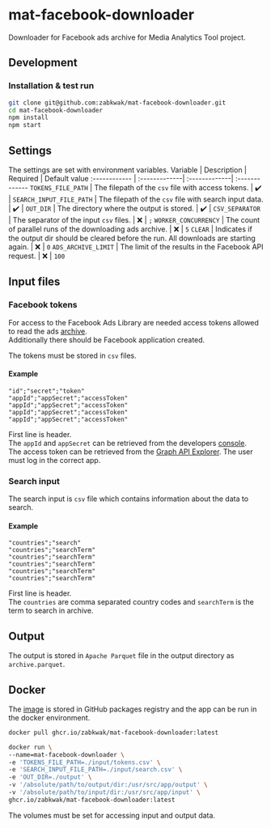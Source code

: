 # mat-facebook-downloader

Downloader for Facebook ads archive for Media Analytics Tool project.

## Development
### Installation & test run
```bash
git clone git@github.com:zabkwak/mat-facebook-downloader.git
cd mat-facebook-downloader
npm install
npm start
```
## Settings
The settings are set with environment variables. 
Variable | Description | Required | Default value
:------------ | :-------------| :-------------| :-------------
`TOKENS_FILE_PATH` | The filepath of the `csv` file with access tokens. | :heavy_check_mark: | 
`SEARCH_INPUT_FILE_PATH` | The filepath of the `csv` file with search input data. | :heavy_check_mark: | 
`OUT_DIR` | The directory where the output is stored. | :heavy_check_mark: | 
`CSV_SEPARATOR` | The separator of the input `csv` files. | :x: | `;`
`WORKER_CONCURRENCY` | The count of parallel runs of the downloading ads archive. | :x: | `5`
`CLEAR` | Indicates if the output dir should be cleared before the run. All downloads are starting again. | :x: | `0`
`ADS_ARCHIVE_LIMIT` | The limit of the results in the Facebook API request. | :x: | `100`

## Input files
### Facebook tokens
For access to the Facebook Ads Library are needed access tokens allowed to read the ads [archive](https://www.facebook.com/ads/library/api).  
Additionally there should be Facebook application created.

The tokens must be stored in `csv` files. 
#### Example
```csv
"id";"secret";"token"
"appId";"appSecret";"accessToken"
"appId";"appSecret";"accessToken"
"appId";"appSecret";"accessToken"
"appId";"appSecret";"accessToken"
```
First line is header.  
The `appId` and `appSecret` can be retrieved from the developers [console](https://developers.facebook.com/apps).  
The access token can be retrieved from the [Graph API Explorer](https://developers.facebook.com/tools/explorer/). The user must log in the correct app.

### Search input
The search input is `csv` file which contains information about the data to search.
#### Example
```csv
"countries";"search"
"countries";"searchTerm"
"countries";"searchTerm"
"countries";"searchTerm"
"countries";"searchTerm"
"countries";"searchTerm"
```
First line is header.  
The `countries` are comma separated country codes and `searchTerm` is the term to search in archive.

## Output
The output is stored in `Apache Parquet` file in the output directory as `archive.parquet`.

## Docker
The [image](https://github.com/zabkwak/mat-facebook-downloader/pkgs/container/mat-facebook-downloader) is stored in GitHub packages registry and the app can be run in the docker environment.
```bash
docker pull ghcr.io/zabkwak/mat-facebook-downloader:latest
```

```bash
docker run \
--name=mat-facebook-downloader \
-e 'TOKENS_FILE_PATH=./input/tokens.csv' \
-e 'SEARCH_INPUT_FILE_PATH=./input/search.csv' \
-e 'OUT_DIR=./output' \
-v '/absolute/path/to/output/dir:/usr/src/app/output' \
-v '/absolute/path/to/input/dir:/usr/src/app/input' \
ghcr.io/zabkwak/mat-facebook-downloader:latest  
```
The volumes must be set for accessing input and output data.
